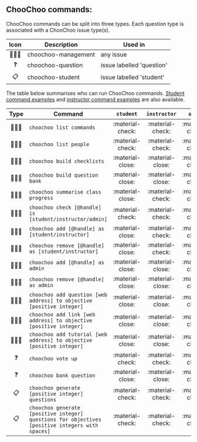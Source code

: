 ## ChooChoo commands:
ChooChoo commands can be split into three types. Each question type is associated with a ChooChoo issue type(s).

| Icon | Description | Used in |
|:------:|-----------|---------|
👩🏾‍💻 | choochoo-management | any issue |
❓ | choochoo-question | issue labelled 'question' |
📋 | choochoo-student |issue labelled 'student'|

The table below summarises who can run ChooChoo commands. [Student command examples](./students/commands.md) and [instructor command examples](./instructors/commands.md) are also available.

| Type | Command | `student`  | `instructor`  | `admin`  | 
| :-----: | ------ | :----:  | :----:  | :----:  |
| 👩🏾‍💻 |`choochoo list commands` |:material-check: | :material-check: | :material-check: |
| 👩🏾‍💻  | `choochoo list people` |:material-check: | :material-check: | :material-check: |
| 👩🏾‍💻 |`choochoo build checklists` |:material-close: | :material-close: | :material-check: |
| 👩🏾‍💻 |`choochoo build question bank`| :material-close: | :material-close: | :material-check: |
| 👩🏾‍💻 |`choochoo summarise class progress` |:material-close: | :material-check: | :material-check: |
| 👩🏾‍💻  |`choochoo check [@handle] is [student/instructor/admin]` |:material-check: | :material-check: | :material-check: |
| 👩🏾‍💻 |`choochoo add [@handle] as [student/instructor]` |:material-close: | :material-check: | :material-check: |
| 👩🏾‍💻 |`choochoo remove [@handle] as [student/instructor]` |:material-close: | :material-check: | :material-check: |
| 👩🏾‍💻 |`choochoo add [@handle] as admin` |:material-close: | :material-close: | :material-check: |
| 👩🏾‍💻 |`choochoo remove [@handle] as admin` |:material-close: | :material-close: | :material-check: |
| 👩🏾‍💻 |`choochoo add question [web address] to objective [positive integer]` |:material-close: | :material-close: | :material-check: |
| 👩🏾‍💻 |`choochoo add link [web address] to objective [positive integer]` |:material-close: | :material-close: | :material-check: |
| 👩🏾‍💻 |`choochoo add tutorial [web address] to objective [positive integer]` |:material-close: | :material-close: | :material-check: |
| ❓ |`choochoo vote up`| :material-check: | :material-check: | :material-check: |
| ❓ |`choochoo bank question`| :material-close: | :material-close: | :material-check: |
| 📋 |`choochoo generate [positive integer] questions`|:material-check: | :material-check: | :material-check: |
| 📋 |`choochoo generate [positive integer] questions for objectives [positive integers with spaces]`|:material-check: | :material-check: | :material-check: |
